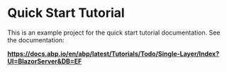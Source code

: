 # Quick Start Tutorial

This is an example project for the quick start tutorial documentation. See the documentation:

**https://docs.abp.io/en/abp/latest/Tutorials/Todo/Single-Layer/Index?UI=BlazorServer&DB=EF**